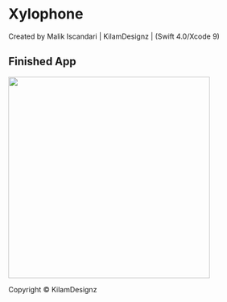# Xylophone
Created by Malik Iscandari | KilamDesignz | (Swift 4.0/Xcode 9)

## Finished App
<img src="https://github.com/londonappbrewery/Images/blob/master/Xylophone.png" width="400">

Copyright © KilamDesignz
